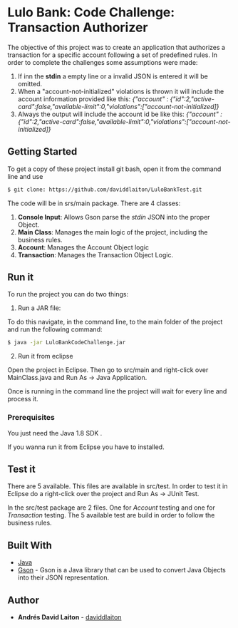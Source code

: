 # Lulo Bank: Code Challenge: Transaction Authorizer

The objective of this project was to create an application that authorizes a transaction for a specific account following a set of predefined rules. In order to complete the challenges some assumptions were made:

1. If inn the **stdin**  a empty line or a invalid JSON is entered it will be omitted.
2. When a "account-not-initialized" violations is thrown it will include the account information provided like this:  *{"account" : {"id":2,"active-card":false,"available-limit":0,"violations":["account-not-initialized]}*
3. Always the output will include the account id be like this:  *{"account" : {"id":2,"active-card":false,"available-limit":0,"violations":["account-not-initialized]}*

## Getting Started
To get a copy of these project install git bash, open it from the command line and use
```bash
$ git clone: https://github.com/daviddlaiton/LuloBankTest.git
```
The code will be in srs/main package. There are 4 classes:
1. **Console Input**: Allows Gson parse the *stdin* JSON into the proper Object.
2. **Main Class**: Manages the main logic of the project, including the business rules.
3. **Account**: Manages the Account Object logic
4. **Transaction**: Manages the Transaction Object Logic.
## Run it
To run the project you can do two things:

1. Run a JAR file:

To do this navigate, in the command line, to the main folder of the project and run the following command:
```bash
$ java -jar LuloBankCodeChallenge.jar
```
2. Run it from eclipse

Open the project in Eclipse. Then go to src/main and right-click over MainClass.java and Run As -> Java Application.

Once is running in the command line the project will wait for every line and process it.

### Prerequisites

You just need the Java 1.8 SDK .

If you wanna run it from Eclipse you have to installed.

## Test it

There are 5 available. This files are available in src/test. In order to test it in Eclipse do a right-click over the project and Run As -> JUnit Test.

In the src/test package are 2 files. One for *Account* testing and one for *Transaction* testing. The 5 available test are build in order to follow the business rules.

## Built With

* [Java](https://www.java.com/es/)
* [Gson](https://github.com/google/gson) - Gson is a Java library that can be used to convert Java Objects into their JSON representation.

## Author

* **Andrés David Laiton** - [daviddlaiton](https://github.com/daviddlaiton)